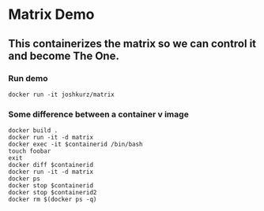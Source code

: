 # Matrix Demo

## This containerizes the matrix so we can control it and become The One.

### Run demo
```
docker run -it joshkurz/matrix
```

### Some difference between a container v image
```
docker build .
docker run -it -d matrix
docker exec -it $containerid /bin/bash
touch foobar
exit
docker diff $containerid
docker run -it -d matrix
docker ps
docker stop $containerid
docker stop $containerid2
docker rm $(docker ps -q)
```
